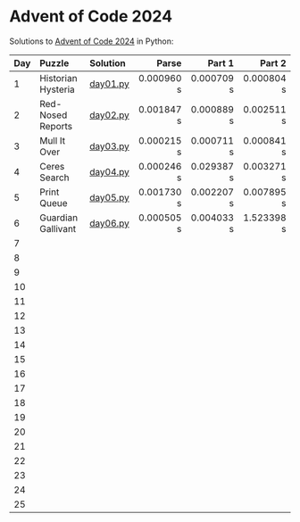# Advent of Code 2024

Solutions to [Advent of Code 2024](https://adventofcode.com/2024/) in Python:

| Day | Puzzle             | Solution                   |      Parse |     Part 1 |     Part 2 |
|:----|:-------------------|:---------------------------|-----------:|-----------:|-----------:|
| 1   | Historian Hysteria | [day01.py](Day01/day01.py) | 0.000960 s | 0.000709 s | 0.000804 s |
| 2   | Red-Nosed Reports  | [day02.py](Day02/day02.py) | 0.001847 s | 0.000889 s | 0.002511 s |
| 3   | Mull It Over       | [day03.py](Day03/day03.py) | 0.000215 s | 0.000711 s | 0.000841 s |
| 4   | Ceres Search       | [day04.py](Day04/day04.py) | 0.000246 s | 0.029387 s | 0.003271 s |
| 5   | Print Queue        | [day05.py](Day05/day05.py) | 0.001730 s | 0.002207 s | 0.007895 s |
| 6   | Guardian Gallivant | [day06.py](Day06/day06.py) | 0.000505 s | 0.004033 s | 1.523398 s |
| 7   |                    |                            |            |            |            |
| 8   |                    |                            |            |            |            |
| 9   |                    |                            |            |            |            |
| 10  |                    |                            |            |            |            |
| 11  |                    |                            |            |            |            |
| 12  |                    |                            |            |            |            |
| 13  |                    |                            |            |            |            |
| 14  |                    |                            |            |            |            |
| 15  |                    |                            |            |            |            |
| 16  |                    |                            |            |            |            |
| 17  |                    |                            |            |            |            |
| 18  |                    |                            |            |            |            |
| 19  |                    |                            |            |            |            |
| 20  |                    |                            |            |            |            |
| 21  |                    |                            |            |            |            |
| 22  |                    |                            |            |            |            |
| 23  |                    |                            |            |            |            |
| 24  |                    |                            |            |            |            |
| 25  |                    |                            |            |            |            |
